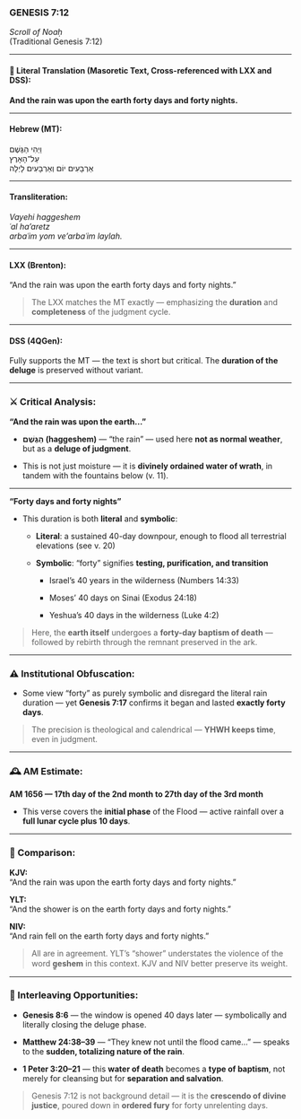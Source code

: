 ### **GENESIS 7:12**

_Scroll of Noaḥ_  
(Traditional Genesis 7:12)

---

#### 📜 Literal Translation (Masoretic Text, Cross-referenced with LXX and DSS):

**And the rain was upon the earth forty days and forty nights.**

---

#### Hebrew (MT):

וַיְהִי הַגֶּשֶׁם  
עַל־הָאָרֶץ  
אַרְבָּעִים יוֹם וְאַרְבָּעִים לָיְלָה

---

#### Transliteration:

_Vayehi haggeshem  
ʿal ha’aretz  
arbaʿim yom ve’arbaʿim laylah._

---

#### LXX (Brenton):

“And the rain was upon the earth forty days and forty nights.”

> The LXX matches the MT exactly — emphasizing the **duration** and **completeness** of the judgment cycle.

---

#### DSS (4QGen):

Fully supports the MT — the text is short but critical. The **duration of the deluge** is preserved without variant.

---

### ⚔️ Critical Analysis:

**“And the rain was upon the earth…”**

- **הַגֶּשֶׁם (haggeshem)** — “the rain” — used here **not as normal weather**, but as a **deluge of judgment**.
    
- This is not just moisture — it is **divinely ordained water of wrath**, in tandem with the fountains below (v. 11).
    

---

**“Forty days and forty nights”**

- This duration is both **literal** and **symbolic**:
    
    - **Literal**: a sustained 40-day downpour, enough to flood all terrestrial elevations (see v. 20)
        
    - **Symbolic**: “forty” signifies **testing, purification, and transition**
        
        - Israel’s 40 years in the wilderness (Numbers 14:33)
            
        - Moses’ 40 days on Sinai (Exodus 24:18)
            
        - Yeshua’s 40 days in the wilderness (Luke 4:2)
            

> Here, the **earth itself** undergoes a **forty-day baptism of death** — followed by rebirth through the remnant preserved in the ark.

---

### ⚠️ Institutional Obfuscation:

- Some view “forty” as purely symbolic and disregard the literal rain duration — yet **Genesis 7:17** confirms it began and lasted **exactly forty days**.
    

> The precision is theological and calendrical — **YHWH keeps time**, even in judgment.

---

### 🕰️ AM Estimate:

**AM 1656 — 17th day of the 2nd month to 27th day of the 3rd month**

- This verse covers the **initial phase** of the Flood — active rainfall over a **full lunar cycle plus 10 days**.
    

---

### 📖 Comparison:

**KJV:**  
“And the rain was upon the earth forty days and forty nights.”

**YLT:**  
“And the shower is on the earth forty days and forty nights.”

**NIV:**  
“And rain fell on the earth forty days and forty nights.”

> All are in agreement. YLT’s “shower” understates the violence of the word **g̱eshem** in this context. KJV and NIV better preserve its weight.

---

### 🔗 Interleaving Opportunities:

- **Genesis 8:6** — the window is opened 40 days later — symbolically and literally closing the deluge phase.
    
- **Matthew 24:38–39** — “They knew not until the flood came…” — speaks to the **sudden, totalizing nature of the rain**.
    
- **1 Peter 3:20–21** — this **water of death** becomes a **type of baptism**, not merely for cleansing but for **separation and salvation**.
    

> Genesis 7:12 is not background detail — it is the **crescendo of divine justice**, poured down in **ordered fury** for forty unrelenting days.